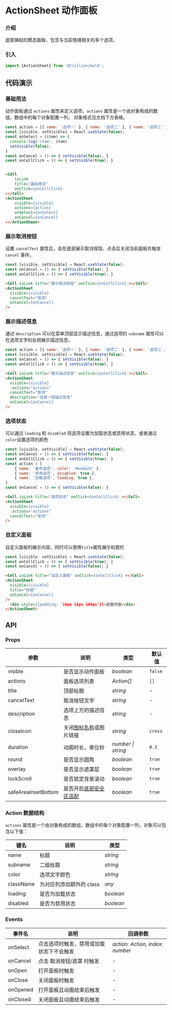 # ActionSheet 动作面板

### 介绍

底部弹起的模态面板，包含与当前情境相关的多个选项。

### 引入

```js
import {ActionSheet} from '@trillion/muld';
```

## 代码演示

### 基础用法

动作面板通过 `actions` 属性来定义选项，`actions` 属性是一个由对象构成的数组，数组中的每个对象配置一列，     对象格式见文档下方表格。

```js
const action = [{ name: '选项一' }, { name: '选项二' }, { name: '选项三' }]
const [visible, setVisible] = React.useState(false);
const onSelect = (item) => {
  console.log('item', item)
  setVisible(false); 
}
const onCancel = () => { setVisible(false); }
const onCellClick = () => { setVisible(true); }
```
```html

<Cell
    isLink
    title="基础用法"
    onClick={onCellClick}
></Cell>
<ActionSheet
    visible={visible}
    actions={action}
    onSelect={onSelect}
    onCancel={onCancel}
></ActionSheet>
```

### 展示取消按钮

设置 `cancelText` 属性后，会在底部展示取消按钮，点击后关闭当前面板并触发 `cancel` 事件。

```js
const [visible, setVisible] = React.useState(false);
const onCancel = () => { setVisible(false); }
const onCellClick = () => { setVisible(true); }
```
```html
<Cell isLink title="展示取消按钮" onClick={onCellClick} ></Cell>
<ActionSheet
  visible={visible}
  cancelText="取消"
  onCancel={onCancel}
/>
```

### 展示描述信息

通过 `description` 可以在菜单顶部显示描述信息，通过选项的 `subname` 属性可以在选项文字的右侧展示描述信息。

```js
const action = [{ name: '选项一' }, { name: '选项二' }, { name: '选项三', subname: '这是一段描述信息'}]
const [visible, setVisible] = React.useState(false);
const onCancel = () => { setVisible(false); }
const onCellClick = () => { setVisible(true); }
```
```html
<Cell isLink title="展示描述信息" onClick={onCellClick} ></Cell>
<ActionSheet
  visible={visible}
  :actions="actions"
  cancelText="取消"
  description="这是一段描述信息"
  onCancel={onCancel}
/>
```

### 选项状态

可以通过 `loading` 和 `disabled` 将选项设置为加载状态或禁用状态，或者通过`color`设置选项的颜色

```js
const [visible, setVisible] = React.useState(false);
const onCancel = () => { setVisible(false); }
const onCellClick = () => { setVisible(true); }
const action = [
    { name: '着色选项', color: '#ee0a24' },
    { name: '禁用选项', disabled: true },
    { name: '加载选项', loading: true },
]
const onCancel = () => { setVisible(false); }
```
```html
<Cell isLink title="选项状态" onClick={onCellClick} ></Cell>
<ActionSheet
  visible={visible}
  :actions="actions"
  cancelText="取消"
/>
```

### 自定义面板

自定义面板的展示内容，同时可以使用`title`属性展示标题栏

```js
const [visible, setVisible] = React.useState(false);
const onCellClick = () => { setVisible(true); }
const onCancel = () => { setVisible(false); }
```
```html
<Cell isLink title="自定义面板" onClick={onCellClick} ></Cell>
<ActionSheet
  visible={visible}
  title="标题"
  onCancel={onCancel}
/>
  <div style={{padding: '16px 16px 160px'}}>这是内容</div>
</ActionSheet>
```

## API

### Props

| 参数                       | 说明                                                                  | 类型                      | 默认值  |
| -------------------------- | --------------------------------------------------------------------- | ------------------------- | ------- |
| visible                      | 是否显示动作面板                                                      | _boolean_                 | `false` |
| actions                    | 面板选项列表                                                          | _Action[]_                | `[]`    |
| title                      | 顶部标题                                                              | _string_                  | -       |
| cancelText                 | 取消按钮文字                                                          | _string_                  | -       |
| description                | 选项上方的描述信息                                                    | _string_                  | -       |
| closeIcon                  | 关闭[图标名称](#/zh-CN/icon)或图片链接                                | _string_                  | `cross` |
| duration                   | 动画时长，单位秒                                                      | _number \| string_        | `0.3`   |
| round                      | 是否显示圆角                                                          | _boolean_                 | `true`  |
| overlay                    | 是否显示遮罩层                                                        | _boolean_                 | `true`  |
| lockScroll                 | 是否锁定背景滚动                                                      | _boolean_                 | `true`  |
| safeAreaInsetBottom     | 是否开启[底部安全区适配](#/zh-CN/quickstart#di-bu-an-quan-qu-gua-pei) | _boolean_                 | `true`  |

### Action 数据结构

`actions` 属性是一个由对象构成的数组，数组中的每个对象配置一列，对象可以包含以下值：

| 键名      | 说明                     | 类型      |
| --------- | ------------------------ | --------- |
| name      | 标题                     | _string_  |
| subname   | 二级标题                 | _string_  |
| color     | 选项文字颜色             | _string_  |
| className | 为对应列添加额外的 class | _any_     |
| loading   | 是否为加载状态           | _boolean_ |
| disabled  | 是否为禁用状态           | _boolean_ |

### Events

| 事件名 | 说明                                     | 回调参数                        |
| ------ | ---------------------------------------- | ------------------------------- |
| onSelect | 点击选项时触发，禁用或加载状态下不会触发 | _action: Action, index: number_ |
| onCancel | 点击 取消按钮/遮罩 时触发                       | -                               |
| onOpen   | 打开面板时触发                           | -                               |
| onClose  | 关闭面板时触发                           | -                               |
| onOpened | 打开面板且动画结束后触发                 | -                               |
| onClosed | 关闭面板且动画结束后触发                 | -                               |
